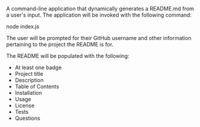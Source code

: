 
A command-line application that dynamically generates a README.md from a user's input. 
The application will be invoked with the following command:

node index.js


The user will be prompted for their GitHub username and other information pertaining to the project the README is for.

The README will be populated with the following:

* At least one badge
* Project title
* Description
* Table of Contents
* Installation
* Usage
* License
* Tests
* Questions
  




